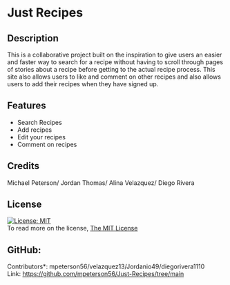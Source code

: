 # Just Recipes

  ## Description
  This is a collaborative project built on the inspiration to give users an easier and faster way to search for a recipe without having to scroll through pages of stories about a recipe before getting to the actual recipe process. This site also allows users to like and comment on other recipes and also allows users to add their recipes when they have signed up.

  ## Features
  - Search Recipes
  - Add recipes
  - Edit your recipes
  - Comment on recipes

  ## Credits
  Michael Peterson/ Jordan Thomas/ Alina Velazquez/ Diego Rivera

  ## License
  [![License: MIT](https://img.shields.io/badge/License-MIT-yellow.svg)](https://opensource.org/licenses/MIT)<br />
  To read more on the license, [The MIT License](https://opensource.org/licenses/MIT)


  ## GitHub: 
  Contributors*: mpeterson56/velazquez13/Jordanio49/diegorivera1110<br /> 
  Link: https://github.com/mpeterson56/Just-Recipes/tree/main



